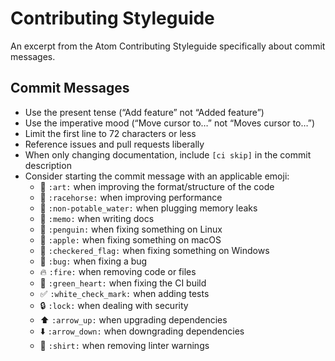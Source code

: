 # Contributing Styleguide

An excerpt from the Atom Contributing Styleguide specifically about commit messages.

## Commit Messages

* Use the present tense (“Add feature” not “Added feature”)
* Use the imperative mood (“Move cursor to…” not “Moves cursor to…”)
* Limit the first line to 72 characters or less
* Reference issues and pull requests liberally
* When only changing documentation, include `[ci skip]` in the commit description
* Consider starting the commit message with an applicable emoji:
	* :art: `:art:` when improving the format/structure of the code
	* :racehorse: `:racehorse:` when improving performance
	* :non-potable_water: `:non-potable_water:` when plugging memory leaks
	* :memo: `:memo:` when writing docs
	* :penguin: `:penguin:` when fixing something on Linux
	* :apple: `:apple:` when fixing something on macOS
	* :checkered_flag: `:checkered_flag:` when fixing something on Windows
	* :bug: `:bug:` when fixing a bug
	* :fire: `:fire:` when removing code or files
	* :green_heart: `:green_heart:` when fixing the CI build
	* :white_check_mark: `:white_check_mark:` when adding tests
	* :lock: `:lock:` when dealing with security
	* :arrow_up: `:arrow_up:` when upgrading dependencies
	* :arrow_down: `:arrow_down:` when downgrading dependencies
	* :shirt: `:shirt:` when removing linter warnings